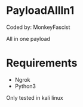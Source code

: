 # PayloadAllIn1
Coded by: MonkeyFascist

All in one payload

# Requirements
- Ngrok
- Python3

Only tested in kali linux
